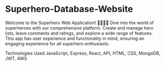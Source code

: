 # Superhero-Database-Website
Welcome to the Superhero Web Application! 🦸‍♂️🦸‍♀️ Dive into the world of superheroes with our comprehensive platform. Create and manage hero lists, leave comments and ratings, and explore a wide range of features. This app has user experience and functionality in mind, ensuring an engaging experience for all superhero enthusiasts. 

Technologies Used
JavaScript,
Express,
React,
API,
HTML,
CSS,
MongoDB,
JWT,
AWS

